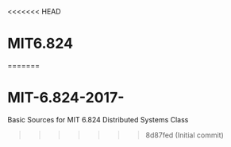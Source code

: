 <<<<<<< HEAD
# MIT6.824
=======
# MIT-6.824-2017-
Basic Sources for MIT 6.824 Distributed Systems Class
>>>>>>> 8d87fed (Initial commit)
